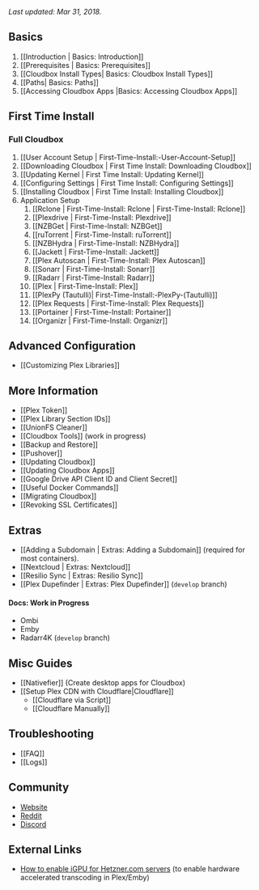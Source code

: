 _Last updated: Mar 31, 2018._

## Basics ##
1. [[Introduction | Basics: Introduction]]
1. [[Prerequisites | Basics: Prerequisites]]
1. [[Cloudbox Install Types| Basics: Cloudbox Install Types]]
1. [[Paths| Basics: Paths]]
1. [[Accessing Cloudbox Apps |Basics: Accessing Cloudbox Apps]]

## First Time Install ##

### Full Cloudbox ###
1. [[User Account Setup | First-Time-Install:-User-Account-Setup]]
1. [[Downloading Cloudbox | First Time Install: Downloading Cloudbox]]
1. [[Updating Kernel | First Time Install: Updating Kernel]]
1. [[Configuring Settings | First Time Install: Configuring Settings]]
1. [[Installing Cloudbox | First Time Install: Installing Cloudbox]]
1. Application Setup
    1. [[Rclone | First-Time-Install: Rclone | First-Time-Install: Rclone]]
    1. [[Plexdrive | First-Time-Install: Plexdrive]]
    1. [[NZBGet | First-Time-Install: NZBGet]]
    1. [[ruTorrent | First-Time-Install: ruTorrent]]
    1. [[NZBHydra | First-Time-Install: NZBHydra]]
    1. [[Jackett | First-Time-Install: Jackett]]
    1. [[Plex Autoscan | First-Time-Install: Plex Autoscan]]
    1. [[Sonarr | First-Time-Install: Sonarr]]
    1. [[Radarr | First-Time-Install: Radarr]]
    1. [[Plex | First-Time-Install: Plex]]
    1. [[PlexPy (Tautulli)| First-Time-Install:-PlexPy-(Tautulli)]]
    1. [[Plex Requests | First-Time-Install: Plex Requests]]
    1. [[Portainer | First-Time-Install: Portainer]]
    1. [[Organizr | First-Time-Install: Organizr]]

## Advanced Configuration ##
- [[Customizing Plex Libraries]]

## More Information ##
- [[Plex Token]]
- [[Plex Library Section IDs]]
- [[UnionFS Cleaner]]
- [[Cloudbox Tools]] (work in progress)
- [[Backup and Restore]]
- [[Pushover]]
- [[Updating Cloudbox]]
- [[Updating Cloudbox Apps]]
- [[Google Drive API Client ID and Client Secret]]
- [[Useful Docker Commands]]
- [[Migrating Cloudbox]]
- [[Revoking SSL Certificates]]


## Extras ##
- [[Adding a Subdomain | Extras: Adding a Subdomain]] (required for most containers). 
- [[Nextcloud | Extras: Nextcloud]]
- [[Resilio Sync | Extras: Resilio Sync]]
- [[Plex Dupefinder | Extras: Plex Dupefinder]] (`develop` branch)


#### Docs: Work in Progress ####
- Ombi
- Emby
- Radarr4K (`develop` branch)

## Misc Guides ##
- [[Nativefier]] (Create desktop apps for Cloudbox)
- [[Setup Plex CDN with Cloudflare|Cloudflare]]
  - [[Cloudflare via Script]]
  - [[Cloudflare Manually]]



## Troubleshooting ##
- [[FAQ]]
- [[Logs]]

## Community ##
- [Website](https://www.cloudbox.rocks)
- [Reddit](https://reddit.com/r/Cloudbox)
- [Discord](https://discord.gg/xmNYmSJ)


## External Links ##
- [How to enable iGPU for Hetzner.com servers](https://github.com/desimaniac/docs/blob/master/enable_igpu_on_hetzner.md) (to enable hardware accelerated transcoding in Plex/Emby)
